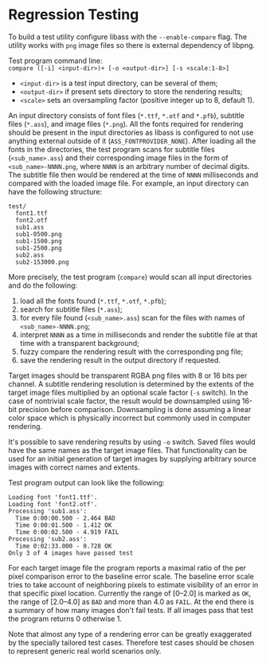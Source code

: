 Regression Testing
==================

To build a test utility configure libass with the `--enable-compare` flag.
The utility works with `png` image files so there is external dependency of libpng.

Test program command line:  
`compare ([-i] <input-dir>)+ [-o <output-dir>] [-s <scale:1-8>]`

* `<input-dir>` is a test input directory, can be several of them;
* `<output-dir>` if present sets directory to store the rendering results;
* `<scale>` sets an oversampling factor (positive integer up to 8, default 1).

An input directory consists of font files (`*.ttf`, `*.otf` and `*.pfb`), subtitle files (`*.ass`), and image files (`*.png`).
All the fonts required for rendering should be present in the input directories as
libass is configured to not use anything external outside of it (`ASS_FONTPROVIDER_NONE`).
After loading all the fonts in the directories, the test program scans for subtitle files (`<sub_name>.ass`)
and their corresponding image files in the form of `<sub_name>-NNNN.png`,
where `NNNN` is an arbitrary number of decimal digits.
The subtitle file then would be rendered at the time of `NNNN` milliseconds and compared with the loaded image file.
For example, an input directory can have the following structure:

```
test/
  font1.ttf
  font2.otf
  sub1.ass
  sub1-0500.png
  sub1-1500.png
  sub1-2500.png
  sub2.ass
  sub2-153000.png
```

More precisely, the test program (`compare`) would scan all input directories and do the following:
1) load all the fonts found (`*.ttf`, `*.otf`, `*.pfb`);
2) search for subtitle files (`*.ass`);
3) for every file found (`<sub_name>.ass`) scan for the files with names of `<sub_name>-NNNN.png`;
4) interpret `NNNN` as a time in milliseconds and render the subtitle file at that time with a transparent background;
5) fuzzy compare the rendering result with the corresponding png file;
6) save the rendering result in the output directory if requested.

Target images should be transparent RGBA png files with 8 or 16 bits per channel.
A subtitle rendering resolution is determined by the extents of the target image files multiplied by an optional scale factor (`-s` switch).
In the case of nontrivial scale factor, the result would be downsampled using 16-bit precision before comparison.
Downsampling is done assuming a linear color space which is physically incorrect but commonly used in computer rendering.

It's possible to save rendering results by using `-o` switch.
Saved files would have the same names as the target image files.
That functionality can be used for an initial generation of target images
by supplying arbitrary source images with correct names and extents.

Test program output can look like the following:
```
Loading font 'font1.ttf'.
Loading font 'font2.otf'.
Processing 'sub1.ass':
  Time 0:00:00.500 - 2.464 BAD
  Time 0:00:01.500 - 1.412 OK
  Time 0:00:02.500 - 4.919 FAIL
Processing 'sub2.ass':
  Time 0:02:33.000 - 0.728 OK
Only 3 of 4 images have passed test
```
For each target image file the program reports a maximal ratio of the per pixel comparison error to the baseline error scale.
The baseline error scale tries to take account of neighboring pixels to estimate visibility of an error in that specific pixel location.
Currently the range of [0&ndash;2.0] is marked as `OK`, the range of [2.0&ndash;4.0] as `BAD` and more than 4.0 as `FAIL`.
At the end there is a summary of how many images don't fail tests.
If all images pass that test the program returns 0 otherwise 1.

Note that almost any type of a rendering error can be greatly exaggerated by the specially tailored test cases.
Therefore test cases should be chosen to represent generic real world scenarios only.
